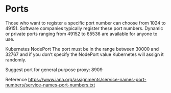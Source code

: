 # Ports

Those who want to register a specific port number can choose from 1024 to 49151. 
Software companies typically register these port numbers. 
Dynamic or private ports ranging from 49152 to 65536 are available for anyone to use.

Kubernetes NodePort
The port must be in the range between 30000 and 32767 and if you don’t specify the NodePort value Kubernetes will assign it randomly.

Suggest port for general purpose proxy: 8909


Reference
https://www.iana.org/assignments/service-names-port-numbers/service-names-port-numbers.txt
